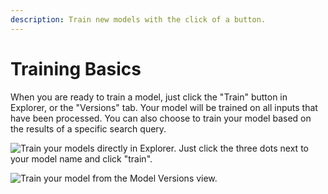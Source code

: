 ```yaml
---
description: Train new models with the click of a button.
---
```


# Training Basics

When you are ready to train a model, just click the "Train" button in Explorer, or the "Versions" tab. Your model will be trained on all inputs that have been processed. You can also choose to train your model based on the results of a specific search query.

![Train your models directly in Explorer. Just click the three dots next to your model name and click &quot;train&quot;.](../../.gitbook/assets/trainexplorer.jpg)

![Train your model from the Model Versions view. ](../../.gitbook/assets/trainmodelmode.jpg)

